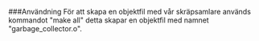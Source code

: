 ###Användning
För att skapa en objektfil med vår skräpsamlare används kommandot "make all" detta skapar en objektfil med namnet "garbage_collector.o".
